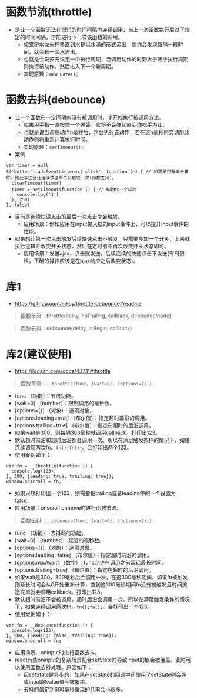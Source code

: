 # 函数节流(throttle)
* 是让一个函数无法在很短的时间间隔内连续调用，当上一次函数执行后过了规定的时间间隔，才能进行下一次该函数的调用。
    - 如果将水龙头拧紧直到水是以水滴的形式流出，那你会发现每隔一段时间，就会有一滴水流出。
    - 也就是会说预先设定一个执行周期，当调用动作的时刻大于等于执行周期则执行该动作，然后进入下一个新周期。
    - 实现原理：```new Date();```

# 函数去抖(debounce)
* 让一个函数在一定间隔内没有被调用时，才开始执行被调用方法。
    - 如果用手指一直按住一个弹簧，它将不会弹起直到你松手为止。
    - 也就是说当调用动作n毫秒后，才会执行该动作，若在这n毫秒内又调用此动作则将重新计算执行时间。
    - 实现原理：```setTimeout();```
* 案例
```
var timer = null
$('button').addEventListener('click', function (e) { // 如果是只有单击事件，如此写法会让连续快速单击只触发一次(函数去抖)。
  clearTimeout(timer)
  timer = setTimeout(function () { // 初始化一个延时
    console.log('1')
  }, 250)
}, false)
```
* 目前是连续快读点击的最后一次点击才会触发。
    - 应用场景：例如应用在input输入框的input事件上，可以提升input事件的性能。
* 如果想让第一次点击触发后续快速点击不触发，只需要多加一个开关，上来就执行逻辑并改变开关状态，然后在定时器中再次改变开关状态即可。
    - 应用场景：发送ajax，点击就发送，后续连续的快速点击不发送(有局限性，正确的操作应该是在ajax响应之后改变状态)。

# 库1
* https://github.com/niksy/throttle-debounce#readme
> 函数节流：throttle(delay, noTrailing, callback, debounceMode)

> 函数去抖：debounce(delay, atBegin, callback)

# 库2(建议使用)
* https://lodash.com/docs/4.17.11#throttle

> 函数节流：```_.throttle(func, [wait=0], [options={}])```
* func （功能）：节流功能。
* [wait=0] （number）：限制调用的毫秒数。
* [options={}] （对象）：选项对象。
* [options.leading=true] （布尔值）：指定超时前沿的调用。
* [options.trailing=true] （布尔值）：指定在超时的后沿调用。
* 如果wait是300，则每隔300毫秒就调用callback。打印出123。
* 默认超时前沿和超时后沿都会调用一次。所以在满足触发条件的情况下，如果连续调用两次fn。```fn();fn();```。会打印出两个123。
* 使用案例如下：
```
var fn = _.throttle(function () {
  console.log(123);
}, 300, {leading: true, trailing: true});
window.onscroll = fn;
```
* 如果只想打印出一个123，则需要把trailing或者leading中的一个设置为false。
* 应用场景：onscroll onmove时进行函数节流。

> 函数去抖：```_.debounce(func, [wait=0], [options={}])```
* func （功能）：去抖动的功能。
* [wait=0] （number）：延迟的毫秒数。
* [options={}] （对象）：选项对象。
* [options.leading=false] （布尔值）：指定超时前沿的调用。
* [options.maxWait] （数字）：func允许在调用之前延迟最长时间。
* [options.trailing=true] （布尔值）：指定在超时的后沿调用。
* 如果wait是300，300毫秒后会调用一次，在这300毫秒期间，如果fn被触发则延长时间会从0开始重新计算，直到这300毫秒期间fn没有被触发且时间流逝完毕就会调用callback。打印出123。
* 默认超时前沿不会被调用，超时后沿会调用一次。所以在满足触发条件的情况下，如果连续调用两次fn。```fn();fn();```。会打印出一个123。
* 使用案例如下：
```
var fn = _.debounce(function () {
  console.log(123);
}, 300, {leading: false, trailing: true});
window.onscroll = fn;
```
* 应用场景：oninput时进行函数去抖。
* react有些oninput的复杂场景配合setState时导致input的值会被覆盖。此时可以使用函数去抖处理。原因如下：
    * 因setState是异步的，如果在setState的回调中还使用了setState则会导致input的value值会被覆盖。
    * 去抖的值定到600毫秒重现的几率会小很多。

